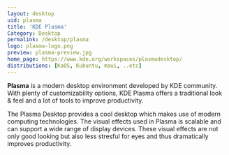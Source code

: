 ```yaml
---
layout: desktop
uid: plasma
title: 'KDE Plasma'
Category: Desktop
permalink: /desktop/plasma
logo: plasma-logo.png
preview: plasma-preview.jpg
home_page: https://www.kde.org/workspaces/plasmadesktop/
distributions: [KaOS, Kubuntu, maui, ..etc]
---
```


**Plasma** is a modern desktop environment developed by KDE community. With plenty of customizability options,
KDE Plasma offers a traditional look & feel and a lot of tools to improve productivity.

The Plasma Desktop provides a cool desktop which makes use of modern computing technologies. 
The visual effects used in Plasma is scalable and can support a wide range of display devices. These 
visual effects are not only good looking but also less stresful for eyes and thus dramatically
improves productivity. 
